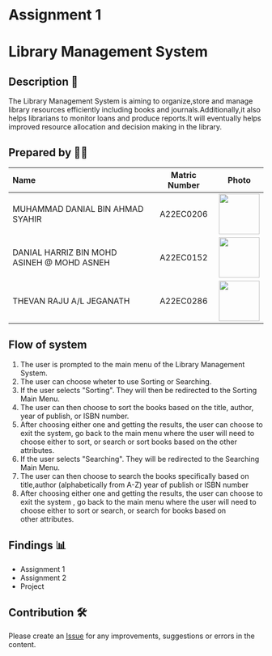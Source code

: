 # Assignment 1

# Library Management System


## Description 📝
The Library Management System is aiming to organize,store and manage library resources efficiently including books and journals.Additionally,it also helps librarians to monitor loans and produce reports.It will eventually helps improved resource allocation and decision making in the library.


## Prepared by 🧑‍💻

| Name             | Matric Number | Photo                                                         |
| :---------------- | :-------------: | :------------------------------------------------------------: |
| MUHAMMAD DANIAL BIN AHMAD SYAHIR   | A22EC0206        | <a href="https://www.freepik.com/icon/graduated_4537051" title="Icon by Trazobanana"><img src="https://avatars.githubusercontent.com/u/129204039?v=4" width=80px, height=80px>     |
| DANIAL HARRIZ BIN MOHD ASINEH @ MOHD ASNEH      | A22EC0152        | <a href="https://www.freepik.com/icon/graduated_4537051" title="Icon by Trazobanana"><img src="https://avatars.githubusercontent.com/u/118705607?v=4" width=80px, height=80px>         |
| THEVAN RAJU A/L JEGANATH       | A22EC0286        | <a href="https://www.freepik.com/icon/graduated_4537051" title="Icon by Trazobanana"><img src="https://avatars.githubusercontent.com/u/128228505?v=4" width=80px, height=80px>         |


## Flow of system
1. The user is prompted to the main menu of the Library Management System.
2. The user can choose wheter to use Sorting or Searching.
3. If the user selects "Sorting". They will then be redirected to the Sorting Main Menu.
4. The user can then choose to sort the books based on the title, author, year of publish, or ISBN number.
5. After choosing either one and getting the results, the user can choose to exit the system, go back to the main menu where the user will need to choose either to sort, or search or sort books based on the other attributes.
6. If the user selects "Searching". They will be redirected to the Searching Main Menu.
7. The user can then choose to search the books specifically based on title,author (alphabetically from A-Z) year of publish or ISBN number
8. After choosing either one and getting the results, the user can choose to exit the system , go back to the main menu where the user will need to choose either to sort or search, or search for books based on other attributes.


## Findings 📊

- Assignment 1
- Assignment 2
- Project

## Contribution 🛠️
Please create an [Issue](https://github.com/jjn7702/SECJ2013-DSA/Submission/Sample/issues) for any improvements, suggestions or errors in the content.

